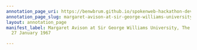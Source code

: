 ```yaml
---
annotation_page_uri: https://benwbrum.github.io/spokenweb-hackathon-development-noterms/annotations/margaret-avison-at-sir-george-williams-university-the-poetry-series-27-january-1967-canvas-1-margaret-avison.json
annotation_page_slug: margaret-avison-at-sir-george-williams-university-the-poetry-series-27-january-1967-canvas-1-margaret-avison
layout: annotation_page
manifest_label: Margaret Avison at Sir George Williams University, The Poetry Series,
  27 January 1967

---
```

